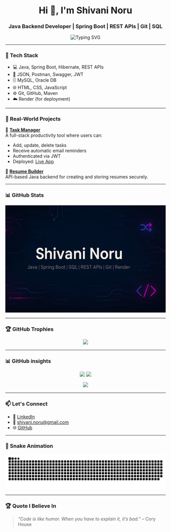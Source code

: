<h1 align="center">Hi 👋, I'm Shivani Noru</h1>
<h3 align="center">Java Backend Developer | Spring Boot | REST APIs | Git | SQL</h3>

<p align="center">
  <img src="https://readme-typing-svg.herokuapp.com?font=Fira+Code&size=18&duration=3000&pause=1000&color=F75C7E&center=true&vCenter=true&width=435&lines=Building+robust+Java+APIs;Crafting+clean+Spring+Boot+services;Learning+every+single+day!" alt="Typing SVG" />
</p>


---

### 🔧 Tech Stack
- 💻 Java, Spring Boot, Hibernate, REST APIs
- 🧩 JSON, Postman, Swagger, JWT
- 🗄 MySQL, Oracle DB
- 🌐 HTML, CSS, JavaScript
- ⚙️ Git, GitHub, Maven
- ☁️ Render (for deployment)

---

### 💼 Real-World Projects

🚀 **[Task Manager](https://github.com/Nshivani0809/task-manager)**  
A full-stack productivity tool where users can:
- Add, update, delete tasks
- Receive automatic email reminders
- Authenticated via JWT
- Deployed: [Live App](https://task-manager-7e32.onrender.com)

📝 **[Resume Builder](https://github.com/Nshivani0809/ResumeBuilder)**  
API-based Java backend for creating and storing resumes securely.

---

### 📊 GitHub Stats

<!-- Banner -->
<p align="center">
  <img src="https://raw.githubusercontent.com/NShivani0809/NShivani0809/main/Shivani_profile.png" alt="Shivani Noru Banner" width="800px" />
</p>

---

### 🏆 GitHub Trophies

<p align="center">
  <img src="https://github-profile-trophy.vercel.app/?username=Nshivani0809&theme=tokyonight&column=4" />
</p>

---

### 📊 GitHub insights

<p align="center"> <img src="https://github-readme-stats.vercel.app/api?username=NShivani0809&show_icons=true&theme=tokyonight&hide=prs" /> <img src="https://github-readme-stats.vercel.app/api/top-langs/?username=NShivani0809&layout=compact&theme=tokyonight" /> </p> <p align="center"> <img src="https://github-readme-streak-stats.herokuapp.com?user=NShivani0809&theme=tokyonight&hide_border=true" /> </p>

---
### 📫 Let's Connect

- 💼 [LinkedIn](https://www.linkedin.com/in/nshivaninoru)
- 📧 [shivani.noru@gmail.com](mailto:shivani.noru@gmail.com)
- 🌐 [GitHub](https://github.com/Nshivani0809)

---

### 🐍 Snake Animation
![Snake animation](https://raw.githubusercontent.com/Platane/snk/output/github-contribution-grid-snake.svg)

---
### 🏆 Quote I Believe In
> _“Code is like humor. When you have to explain it, it’s bad.”_ – Cory House
